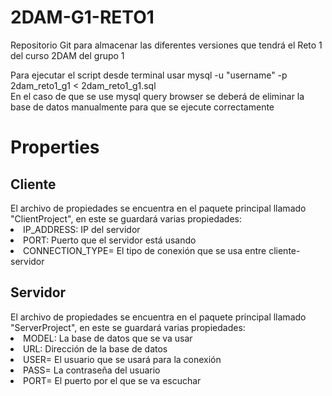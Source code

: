 # 2DAM-G1-RETO1

Repositorio Git para almacenar las diferentes versiones que tendrá el Reto 1 del curso 2DAM del grupo 1

Para ejecutar el script desde terminal usar mysql -u "username" -p 2dam_reto1_g1 < 2dam_reto1_g1.sql <br>
En el caso de que se use mysql query browser se deberá de eliminar la base de datos manualmente para que se ejecute correctamente <br>


# Properties

<h2> Cliente </h2>
El archivo de propiedades se encuentra en el paquete principal llamado "ClientProject",
en este se guardará varias propiedades:
  <li>IP_ADDRESS: IP del servidor</li>
  <li>PORT: Puerto que el servidor está usando</li>
  <li>CONNECTION_TYPE= El tipo de conexión que se usa entre cliente-servidor</li>
 
 

<h2> Servidor</h2>
El archivo de propiedades se encuentra en el paquete principal llamado "ServerProject",
en este se guardará varias propiedades:
  <li>MODEL: La base de datos que se va usar </li> 
  <li>URL: Dirección de la base de datos</li>
  <li>USER= El usuario que se usará para la conexión</li>
  <li>PASS= La contraseña del usuario</li>
  <li>PORT= El puerto por el que se va escuchar</li>



